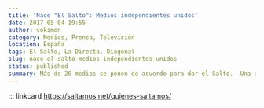 ```yaml
---
title: 'Nace "El Salto": Medios independientes unidos'
date: 2017-05-04 19:55
author: vokimon
category: Medios, Prensa, Televisión
location: España
tags: El Salto, La Directa, Diagonal
slug: nace-el-salto-medios-independientes-unidos
status: published
summary: Más de 20 medios se ponen de acuerdo para dar el Salto.  Una alianza de más de 20 proyectos de diferentes territorios, temáticas y soportes (web, radio, vídeo, foto, papel) ya están participando del proceso y cada semana hay nuevas incorporaciones. (...)»
---
```


::: linkcard https://saltamos.net/quienes-saltamos/


